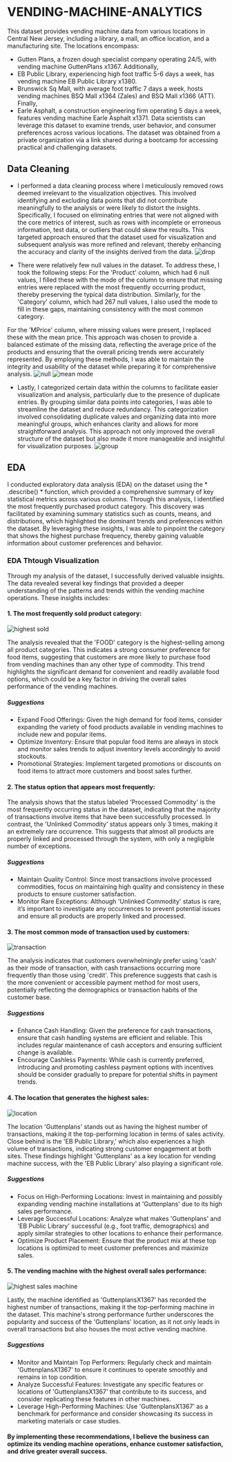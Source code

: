 # VENDING-MACHINE-ANALYTICS
This dataset provides vending machine data from various locations in Central New Jersey, including a library, a mall, an office location, and a manufacturing site. 
The locations encompass: 
* Gutten Plans, a frozen dough specialist company operating 24/5, with vending machine GuttenPlans x1367. Additionally,
* EB Public Library, experiencing high foot traffic 5-6 days a week, has vending machine EB Public Library x1380.
* Brunswick Sq Mall, with average foot traffic 7 days a week, hosts vending machines BSQ Mall x1364 (Zales) and BSQ Mall x1366 (ATT). Finally,
* Earle Asphalt, a construction engineering firm operating 5 days a week, features vending machine Earle Asphalt x1371.
Data scientists can leverage this dataset to examine trends, user behavior, and consumer preferences across various locations. The dataset was obtained from a private organization via a link shared during a bootcamp for accessing practical and challenging datasets.

## Data Cleaning
* I performed a data cleaning process where I meticulously removed rows deemed irrelevant to the visualization objectives. This involved identifying and excluding data points that did not contribute meaningfully to the analysis or were likely to distort the insights. Specifically, I focused on eliminating entries that were not aligned with the core metrics of interest, such as rows with incomplete or erroneous information, test data, or outliers that could skew the results. This targeted approach ensured that the dataset used for visualization and subsequent analysis was more refined and relevant, thereby enhancing the accuracy and clarity of the insights derived from the data.
  ![drop](https://github.com/user-attachments/assets/c015d783-ce7f-483c-b98c-7d4f013095ef)

* There were relatively few null values in the dataset. To address these, I took the following steps: For the 'Product' column, which had 6 null values, I filled these with the mode of the column to ensure that missing entries were replaced with the most frequently occurring product, thereby preserving the typical data distribution. Similarly, for the 'Category' column, which had 267 null values, I also used the mode to fill in these gaps, maintaining consistency with the most common category.

For the 'MPrice' column, where missing values were present, I replaced these with the mean price. This approach was chosen to provide a balanced estimate of the missing data, reflecting the average price of the products and ensuring that the overall pricing trends were accurately represented. By employing these methods, I was able to maintain the integrity and usability of the dataset while preparing it for comprehensive analysis.
![null](https://github.com/user-attachments/assets/77543c7c-a765-461f-b679-1408cbce0583)
![mean mode](https://github.com/user-attachments/assets/358128db-03b8-48e8-b227-452ae2d36d61)

* Lastly, I categorized certain data within the columns to facilitate easier visualization and analysis, particularly due to the presence of duplicate entries. By grouping similar data points into categories, I was able to streamline the dataset and reduce redundancy. This categorization involved consolidating duplicate values and organizing data into more meaningful groups, which enhances clarity and allows for more straightforward analysis. This approach not only improved the overall structure of the dataset but also made it more manageable and insightful for visualization purposes.
![group](https://github.com/user-attachments/assets/b271ba10-ce49-430a-bb59-81763719e5d1)


## EDA
I conducted exploratory data analysis (EDA) on the dataset using the * .describe() * function, which provided a comprehensive summary of key statistical metrics across various columns. Through this analysis, I identified the most frequently purchased product category. This discovery was facilitated by examining summary statistics such as counts, means, and distributions, which highlighted the dominant trends and preferences within the dataset. By leveraging these insights, I was able to pinpoint the category that shows the highest purchase frequency, thereby gaining valuable information about customer preferences and behavior.

### EDA Thtough Visualization
Through my analysis of the dataset, I successfully derived valuable insights. The data revealed several key findings that provided a deeper understanding of the patterns and trends within the vending machine operations. These insights includes:

#### 1. The most frequently sold product category: 
![highest sold](https://github.com/user-attachments/assets/1b61b8f1-b6cf-4fa7-ab5c-b18b8171f8cd)

The analysis revealed that the 'FOOD' category is the highest-selling among all product categories. This indicates a strong consumer preference for food items, suggesting that customers are more likely to purchase food from vending machines than any other type of commodity. This trend highlights the significant demand for convenient and readily available food options, which could be a key factor in driving the overall sales performance of the vending machines.
 ##### Suggestions
  * Expand Food Offerings: Given the high demand for food items, consider expanding the variety of food products available in vending machines to include new and popular items.
  * Optimize Inventory: Ensure that popular food items are always in stock and monitor sales trends to adjust inventory levels accordingly to avoid stockouts.
  * Promotional Strategies: Implement targeted promotions or discounts on food items to attract more customers and boost sales further.
  
#### 2. The status option that appears most frequently: 
The analysis shows that the status labeled 'Processed Commodity' is the most frequently occurring status in the dataset, indicating that the majority of transactions involve items that have been successfully processed. In contrast, the 'Unlinked Commodity' status appears only 3 times, making it an extremely rare occurrence. This suggests that almost all products are properly linked and processed through the system, with only a negligible number of exceptions.
  ##### Suggestions
  * Maintain Quality Control: Since most transactions involve processed commodities, focus on maintaining high quality and consistency in these products to ensure customer satisfaction.
  * Monitor Rare Exceptions: Although 'Unlinked Commodity' status is rare, it’s important to investigate any occurrences to prevent potential issues and ensure all products are properly      linked and processed.

#### 3. The most common mode of transaction used by customers: 
![transaction](https://github.com/user-attachments/assets/ba672520-482a-40ae-ac26-ed31f0c28dad)

The analysis indicates that customers overwhelmingly prefer using 'cash' as their mode of transaction, with cash transactions occurring more frequently than those using 'credit'. This preference suggests that cash is the more convenient or accessible payment method for most users, potentially reflecting the demographics or transaction habits of the customer base.
  ##### Suggestions
  * Enhance Cash Handling: Given the preference for cash transactions, ensure that cash handling systems are efficient and reliable. This includes regular maintenance of cash acceptors       and ensuring sufficient change is available.
  * Encourage Cashless Payments: While cash is currently preferred, introducing and promoting cashless payment options with incentives should be consider gradually to prepare for             potential shifts in payment trends.
  
#### 4. The location that generates the highest sales: 
![location](https://github.com/user-attachments/assets/54b4e812-0a4d-41a6-b120-e759bba3afd7)

The location 'Guttenplans' stands out as having the highest number of transactions, making it the top-performing location in terms of sales activity. Close behind is the 'EB Public Library,' which also experiences a high volume of transactions, indicating strong customer engagement at both sites. These findings highlight 'Guttenplans' as a key location for vending machine success, with the 'EB Public Library' also playing a significant role.
  ##### Suggestions
  * Focus on High-Performing Locations: Invest in maintaining and possibly expanding vending machine installations at 'Guttenplans' due to its high sales performance.
  * Leverage Successful Locations: Analyze what makes 'Guttenplans' and 'EB Public Library' successful (e.g., foot traffic, demographics) and apply similar strategies to other locations      to enhance their performance.
  * Optimize Product Placement: Ensure that the product mix at these top locations is optimized to meet customer preferences and maximize sales.

#### 5. The vending machine with the highest overall sales performance: 
![highest sales machine](https://github.com/user-attachments/assets/83a889a8-34b5-44b1-9ad1-69c15be652c6)

Lastly, the machine identified as 'GuttenplansX1367' has recorded the highest number of transactions, making it the top-performing machine in the dataset. This machine's strong performance further underscores the popularity and success of the 'Guttenplans' location, as it not only leads in overall transactions but also houses the most active vending machine.
  ##### Suggestions
  * Monitor and Maintain Top Performers: Regularly check and maintain 'GuttenplansX1367' to ensure it continues to operate smoothly and remains in top condition.
  * Analyze Successful Features: Investigate any specific features or locations of 'GuttenplansX1367' that contribute to its success, and consider replicating these features in other         machines.
  * Leverage High-Performing Machines: Use 'GuttenplansX1367' as a benchmark for performance and consider showcasing its success in marketing materials or case studies.

#### By implementing these recommendations, I believe the business can optimize its vending machine operations, enhance customer satisfaction, and drive greater overall success.
